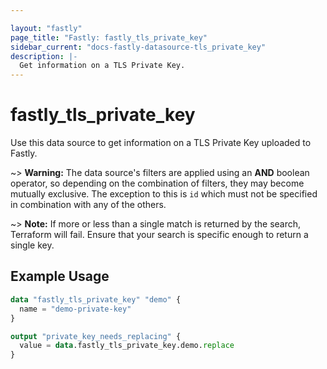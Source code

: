 ```yaml
---

layout: "fastly"
page_title: "Fastly: fastly_tls_private_key"
sidebar_current: "docs-fastly-datasource-tls_private_key"
description: |-
  Get information on a TLS Private Key.
---
```


# fastly_tls_private_key

Use this data source to get information on a TLS Private Key uploaded to Fastly.

~> **Warning:** The data source's filters are applied using an **AND** boolean operator, so depending on the combination
 of filters, they may become mutually exclusive. The exception to this is `id` which must not be specified in combination
 with any of the others.

~> **Note:** If more or less than a single match is returned by the search, Terraform will fail. Ensure that your search
 is specific enough to return a single key.

## Example Usage

```terraform
data "fastly_tls_private_key" "demo" {
  name = "demo-private-key"
}

output "private_key_needs_replacing" {
  value = data.fastly_tls_private_key.demo.replace
}
```
